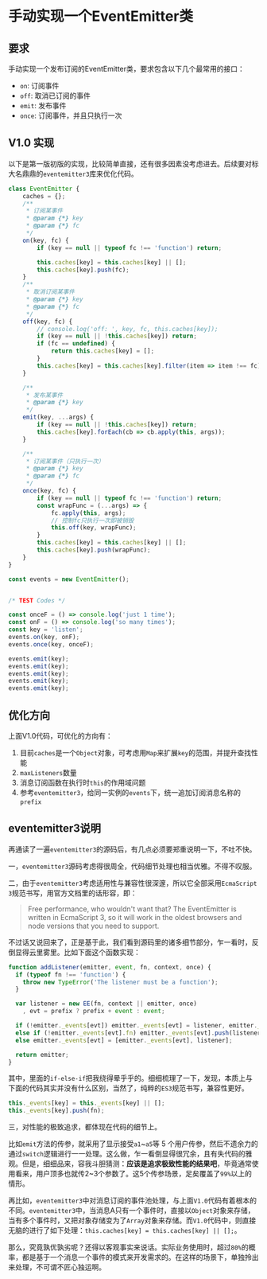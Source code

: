 # 手动实现一个EventEmitter类

## 要求

手动实现一个发布订阅的EventEmitter类，要求包含以下几个最常用的接口：

- `on`: 订阅事件
- `off`: 取消已订阅的事件
- `emit`: 发布事件
- `once`: 订阅事件，并且只执行一次

## V1.0 实现

以下是第一版初版的实现，比较简单直接，还有很多因素没考虑进去。后续要对标大名鼎鼎的`eventemitter3`库来优化代码。

```js
class EventEmitter {
    caches = {};
    /**
     * 订阅某事件
     * @param {*} key 
     * @param {*} fc 
     */
    on(key, fc) {
        if (key == null || typeof fc !== 'function') return;

        this.caches[key] = this.caches[key] || [];
        this.caches[key].push(fc);
    }
    /**
     * 取消订阅某事件
     * @param {*} key 
     * @param {*} fc 
     */
    off(key, fc) {
        // console.log('off: ', key, fc, this.caches[key]);       
        if (key == null || !this.caches[key]) return;
        if (fc == undefined) {
            return this.caches[key] = [];
        }
        this.caches[key] = this.caches[key].filter(item => item !== fc);
    }

    /**
     * 发布某事件
     * @param {*} key 
     */
    emit(key, ...args) {
        if (key == null || !this.caches[key]) return;
        this.caches[key].forEach(cb => cb.apply(this, args));
    }

    /**
     * 订阅某事件（只执行一次）
     * @param {*} key 
     * @param {*} fc 
     */
    once(key, fc) {
        if (key == null || typeof fc !== 'function') return;
        const wrapFunc = (...args) => {
            fc.apply(this, args);
            // 控制fc只执行一次即被销毁
            this.off(key, wrapFunc);
        }
        this.caches[key] = this.caches[key] || [];
        this.caches[key].push(wrapFunc);
    }
}

const events = new EventEmitter();


/* TEST Codes */

const onceF = () => console.log('just 1 time');
const onF = () => console.log('so many times');
const key = 'listen';
events.on(key, onF);
events.once(key, onceF);

events.emit(key);
events.emit(key);
events.emit(key);
events.emit(key);
events.emit(key);

```

## 优化方向

上面V1.0代码，可优化的方向有：

1. 目前`caches`是一个`Object`对象，可考虑用`Map`来扩展`key`的范围，并提升查找性能
2. `maxListeners`数量
3. 消息订阅函数在执行时`this`的作用域问题
4. 参考`eventemitter3`，给同一实例的`events`下，统一追加订阅消息名称的`prefix`

## eventemitter3说明

再通读了一遍`eventemitter3`的源码后，有几点必须要郑重说明一下，不吐不快。

一，`eventemitter3`源码考虑得很周全，代码细节处理也相当优雅。不得不叹服。

二，由于`eventemitter3`考虑适用性与兼容性很深邃，所以它全部采用`EcmaScript 3`规范书写，用官方文档里的话形容，即：

> Free performance, who wouldn't want that? The EventEmitter is written in EcmaScript 3, so it will work in the oldest browsers and node versions that you need to support.

不过话又说回来了，正是基于此，我们看到源码里的诸多细节部分，乍一看时，反倒显得云里雾里。比如下面这个函数实现：

```js
function addListener(emitter, event, fn, context, once) {
  if (typeof fn !== 'function') {
    throw new TypeError('The listener must be a function');
  }

  var listener = new EE(fn, context || emitter, once)
    , evt = prefix ? prefix + event : event;

  if (!emitter._events[evt]) emitter._events[evt] = listener, emitter._eventsCount++;
  else if (!emitter._events[evt].fn) emitter._events[evt].push(listener);
  else emitter._events[evt] = [emitter._events[evt], listener];

  return emitter;
}
```

其中，里面的`if-else-if`把我绕得晕乎乎的。细细梳理了一下，发现，本质上与下面的代码其实并没有什么区别，当然了，纯粹的`ES3`规范书写，兼容性更好。

```js
this._events[key] = this._events[key] || [];
this._events[key].push(fn);
```

三，对性能的极致追求，都体现在代码的细节上。

比如`emit`方法的传参，就采用了显示接受`a1`~`a5`等 5 个用户传参，然后不遗余力的通过`switch`逻辑进行一一处理。这么做，乍一看倒显得很冗余，且有失代码的雅观。但是，细细品来，容我斗胆猜测：**应该是追求极致性能的结果吧**，毕竟通常使用看来，用户顶多也就传2~3个参数了。这5个传参场景，足矣覆盖了`99%`以上的情形。

再比如，`eventemitter3`中对消息订阅的事件池处理，与上面`V1.0`代码有着根本的不同。`eventemitter3`中，当消息A只有一个事件时，直接以`Object`对象来存储，当有多个事件时，又把对象存储变为了`Array`对象来存储。而`V1.0`代码中，则直接无脑的进行了如下处理：`this.caches[key] = this.caches[key] || [];`。

那么，究竟孰优孰劣呢？还得以客观事实来说话。实际业务使用时，超过`80%`的概率，都是基于一个消息一个事件的模式来开发需求的。在这样的场景下，单独拎出来处理，不可谓不匠心独运啊。

